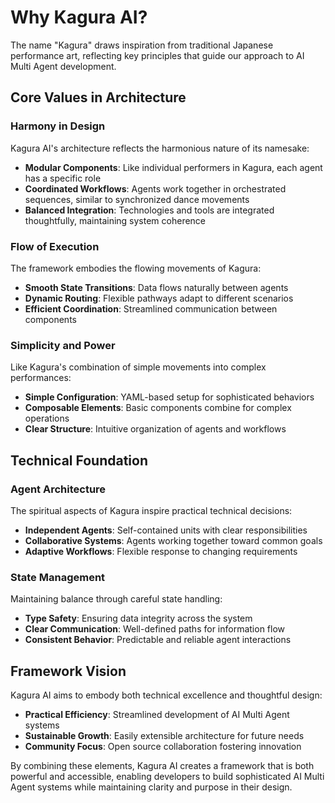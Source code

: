# Why Kagura AI?

The name "Kagura" draws inspiration from traditional Japanese performance art, reflecting key principles that guide our approach to AI Multi Agent development.

## Core Values in Architecture

### Harmony in Design
Kagura AI's architecture reflects the harmonious nature of its namesake:

- **Modular Components**: Like individual performers in Kagura, each agent has a specific role
- **Coordinated Workflows**: Agents work together in orchestrated sequences, similar to synchronized dance movements
- **Balanced Integration**: Technologies and tools are integrated thoughtfully, maintaining system coherence

### Flow of Execution
The framework embodies the flowing movements of Kagura:

- **Smooth State Transitions**: Data flows naturally between agents
- **Dynamic Routing**: Flexible pathways adapt to different scenarios
- **Efficient Coordination**: Streamlined communication between components

### Simplicity and Power
Like Kagura's combination of simple movements into complex performances:

- **Simple Configuration**: YAML-based setup for sophisticated behaviors
- **Composable Elements**: Basic components combine for complex operations
- **Clear Structure**: Intuitive organization of agents and workflows

## Technical Foundation

### Agent Architecture
The spiritual aspects of Kagura inspire practical technical decisions:

- **Independent Agents**: Self-contained units with clear responsibilities
- **Collaborative Systems**: Agents working together toward common goals
- **Adaptive Workflows**: Flexible response to changing requirements

### State Management
Maintaining balance through careful state handling:

- **Type Safety**: Ensuring data integrity across the system
- **Clear Communication**: Well-defined paths for information flow
- **Consistent Behavior**: Predictable and reliable agent interactions

## Framework Vision

Kagura AI aims to embody both technical excellence and thoughtful design:

- **Practical Efficiency**: Streamlined development of AI Multi Agent systems
- **Sustainable Growth**: Easily extensible architecture for future needs
- **Community Focus**: Open source collaboration fostering innovation

By combining these elements, Kagura AI creates a framework that is both powerful and accessible, enabling developers to build sophisticated AI Multi Agent systems while maintaining clarity and purpose in their design.
